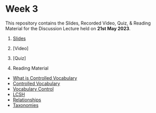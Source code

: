 # Week 3

This repository contains the Slides, Recorded Video, Quiz, & Reading Material for the Discussion Lecture held on **21st May 2023**.

1. [Slides](https://manika-lamba.github.io/SOL/21_May_2023/#/title-slide)

2. [Video]

3. [Quiz]

4. Reading Material
- [What is Controlled Vocabulary](https://github.com/manika-lamba/SOL/blob/main/21_May_2023/reading_materials/what%20is%20controlled%20vocabulary.pdf)
- [Controlled Vocabulary](https://github.com/manika-lamba/SOL/blob/main/21_May_2023/reading_materials/Controlled_vocabularies_an_introduction.pdf)
- [Vocabulary Control](https://github.com/manika-lamba/SOL/blob/main/21_May_2023/reading_materials/Vocabulary%20Control.pdf)
- [LCSH](https://github.com/manika-lamba/SOL/blob/main/21_May_2023/reading_materials/LCSH-intro.pdf)
- [Relationships](https://github.com/manika-lamba/SOL/blob/main/21_May_2023/reading_materials/relationships.pdf)
- [Taxonomies](https://github.com/manika-lamba/SOL/blob/main/21_May_2023/reading_materials/taxonomies.pdf)
